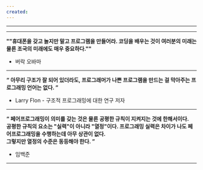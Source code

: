 ```yaml
---
created:
---
```


---


---
**""휴대폰을 갖고 놀지만 말고 프로그램을 만들어라. 코딩을 배우는 것이 여러분의 미래는 물론 조국의 미래에도 매우 중요하다.""**

- 버락 오바마
---
**“ 아무리 구조가 잘 되어 있더라도, 프로그래머가 나쁜 프로그램을 만드는 걸 막아주는 프로그래밍 언어는 없다. ”**

- Larry Flon - 구조적 프로그래밍에 대한 연구 저자
---
**“ 페어프로그래밍이 의미를 갖는 것은 물론 공평한 규칙이 지켜지는 것에 한해서이다.  
공평한 규칙의 요소는 "실력"이 아니라 "열정"이다. 프로그래밍 실력은 차이가 나도 페어프로그래밍을 수행하는데 아무 상관이 없다.  
그렇지만 열정의 수준은 동등해야 한다. ”**

- 임백준
---

